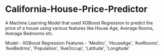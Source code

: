 # California-House-Price-Predictor
A Machine Learning Model that used XGBoost Regression to predict the price of a house using various features like House Age, Average Rooms, Average Bedrooms etc.

Model - XGBoost Regression
Features - 
  'MedInc',
  'HouseAge',
  'AveRooms',
  'AveBedrms',
  'Population',
  'AveOccup',
  'Latitude',
  'Longitude'
